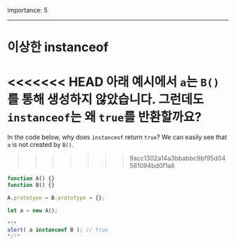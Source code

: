 importance: 5

---

# 이상한 instanceof

<<<<<<< HEAD
아래 예시에서 `a`는 `B()`를 통해 생성하지 않았습니다. 그런데도 `instanceof`는 왜 `true`를 반환할까요? 
=======
In the code below, why does `instanceof` return `true`? We can easily see that `a` is not created by `B()`.
>>>>>>> 9acc1302a14a3bbabbc9bf95d04581094bd0f1a8

```js run
function A() {}
function B() {}

A.prototype = B.prototype = {};

let a = new A();

*!*
alert( a instanceof B ); // true
*/!*
```
